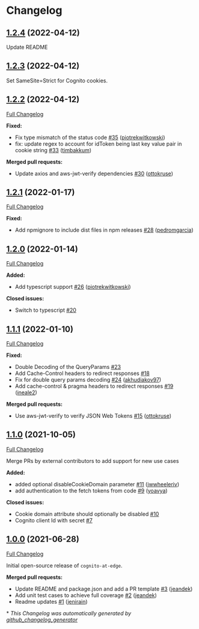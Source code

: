 # Changelog

## [1.2.4](https://github.com/awslabs/cognito-at-edge/tree/1.2.4) (2022-04-12)

Update README

## [1.2.3](https://github.com/awslabs/cognito-at-edge/tree/1.2.3) (2022-04-12)

Set SameSite=Strict for Cognito cookies.

## [1.2.2](https://github.com/awslabs/cognito-at-edge/tree/1.2.2) (2022-04-12)

[Full Changelog](https://github.com/awslabs/cognito-at-edge/compare/1.2.1...1.2.2)

**Fixed:**

- Fix type mismatch of the status code [\#35](https://github.com/awslabs/cognito-at-edge/pull/35) ([piotrekwitkowski](https://github.com/piotrekwitkowski))
- fix: update regex to account for idToken being last key value pair in cookie string [\#33](https://github.com/awslabs/cognito-at-edge/pull/33) ([timbakkum](https://github.com/timbakkum))

**Merged pull requests:**

- Update axios and aws-jwt-verify dependencies [\#30](https://github.com/awslabs/cognito-at-edge/pull/30) ([ottokruse](https://github.com/ottokruse))

## [1.2.1](https://github.com/awslabs/cognito-at-edge/tree/1.2.1) (2022-01-17)

[Full Changelog](https://github.com/awslabs/cognito-at-edge/compare/1.2.0...1.2.1)

**Fixed:**

- Add npmignore to include dist files in npm releases [\#28](https://github.com/awslabs/cognito-at-edge/pull/28) ([pedromgarcia](https://github.com/pedromgarcia))

## [1.2.0](https://github.com/awslabs/cognito-at-edge/tree/1.2.0) (2022-01-14)

[Full Changelog](https://github.com/awslabs/cognito-at-edge/compare/1.1.1...1.2.0)

**Added:**

- Add typescript support [\#26](https://github.com/awslabs/cognito-at-edge/pull/26) ([piotrekwitkowski](https://github.com/piotrekwitkowski))

**Closed issues:**

- Switch to typescript [\#20](https://github.com/awslabs/cognito-at-edge/issues/20)

## [1.1.1](https://github.com/awslabs/cognito-at-edge/tree/1.1.1) (2022-01-10)

[Full Changelog](https://github.com/awslabs/cognito-at-edge/compare/1.1.0...1.1.1)

**Fixed:**

- Double Decoding of the QueryParams [\#23](https://github.com/awslabs/cognito-at-edge/issues/23)
- Add Cache-Control headers to redirect responses [\#18](https://github.com/awslabs/cognito-at-edge/issues/18)
- Fix for double query params decoding [\#24](https://github.com/awslabs/cognito-at-edge/pull/24) ([akhudiakov97](https://github.com/akhudiakov97))
- Add cache-control & pragma headers to redirect responses [\#19](https://github.com/awslabs/cognito-at-edge/pull/19) ([ineale2](https://github.com/ineale2))

**Merged pull requests:**

- Use aws-jwt-verify to verify JSON Web Tokens [\#15](https://github.com/awslabs/cognito-at-edge/pull/15) ([ottokruse](https://github.com/ottokruse))

## [1.1.0](https://github.com/awslabs/cognito-at-edge/tree/1.1.0) (2021-10-05)

[Full Changelog](https://github.com/awslabs/cognito-at-edge/compare/1.0.0...1.1.0)

Merge PRs by external contributors to add support for new use cases

**Added:**

- added optional disableCookieDomain parameter [\#11](https://github.com/awslabs/cognito-at-edge/pull/11) ([jwwheeleriv](https://github.com/jwwheeleriv))
- add authentication to the fetch tokens from code [\#9](https://github.com/awslabs/cognito-at-edge/pull/9) ([yoavya](https://github.com/yoavya))

**Closed issues:**

- Cookie domain attribute should optionally be disabled [\#10](https://github.com/awslabs/cognito-at-edge/issues/10)
- Cognito client Id with secret [\#7](https://github.com/awslabs/cognito-at-edge/issues/7)

## [1.0.0](https://github.com/awslabs/cognito-at-edge/tree/1.0.0) (2021-06-28)

[Full Changelog](https://github.com/awslabs/cognito-at-edge/compare/9ad4d41623deafb8c217b9071fe2e63a4d4f30c7...1.0.0)

Initial open-source release of `cognito-at-edge`.

**Merged pull requests:**

- Update README and package.json and add a PR template [\#3](https://github.com/awslabs/cognito-at-edge/pull/3) ([jeandek](https://github.com/jeandek))
- Add unit test cases to achieve full coverage [\#2](https://github.com/awslabs/cognito-at-edge/pull/2) ([jeandek](https://github.com/jeandek))
- Readme updates [\#1](https://github.com/awslabs/cognito-at-edge/pull/1) ([jenirain](https://github.com/jenirain))



\* *This Changelog was automatically generated by [github_changelog_generator](https://github.com/github-changelog-generator/github-changelog-generator)*
